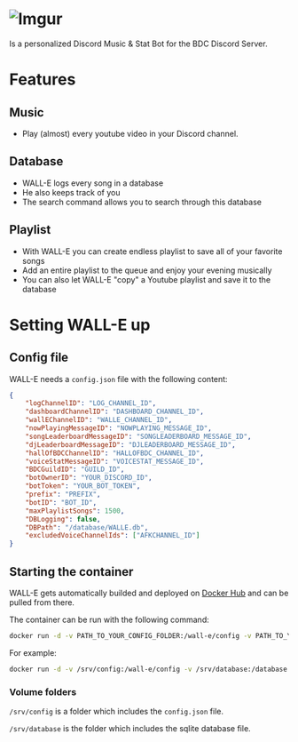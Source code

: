 # ![Imgur](https://i.imgur.com/qO3X7Yi.png)

Is a personalized Discord Music & Stat Bot for the BDC Discord Server.

# Features

## Music

- Play (almost) every youtube video in your Discord channel.

## Database

- WALL-E logs every song in a database
- He also keeps track of you
- The search command allows you to search through this database

## Playlist

- With WALL-E you can create endless playlist to save all of your favorite songs
- Add an entire playlist to the queue and enjoy your evening musically
- You can also let WALL-E "copy" a Youtube playlist and save it to the database

# Setting WALL-E up
## Config file
WALL-E needs a `config.json` file with the following content:
```json
{
    "logChannelID": "LOG_CHANNEL_ID",
    "dashboardChannelID": "DASHBOARD_CHANNEL_ID",
    "wallEChannelID": "WALLE_CHANNEL_ID",
    "nowPlayingMessageID": "NOWPLAYING_MESSAGE_ID",
    "songLeaderboardMessageID": "SONGLEADERBOARD_MESSAGE_ID",
    "djLeaderboardMessageID": "DJLEADERBOARD_MESSAGE_ID",
    "hallOfBDCChannelID": "HALLOFBDC_CHANNEL_ID",
    "voiceStatMessageID": "VOICESTAT_MESSAGE_ID",
    "BDCGuildID": "GUILD_ID",
    "botOwnerID": "YOUR_DISCORD_ID",
    "botToken": "YOUR_BOT_TOKEN",
    "prefix": "PREFIX",
    "botID": "BOT_ID",
    "maxPlaylistSongs": 1500,
    "DBLogging": false,
    "DBPath": "/database/WALLE.db",
    "excludedVoiceChannelIds": ["AFKCHANNEL_ID"]
}
```
## Starting the container
WALL-E gets automatically builded and deployed on [Docker Hub](https://hub.docker.com/r/giyomoon/wall-e) and can be pulled from there.

The container can be run with the following command:
```bash
docker run -d -v PATH_TO_YOUR_CONFIG_FOLDER:/wall-e/config -v PATH_TO_YOUR_DATABASE_FOLDER:/database --name WALL-E giyomoon/wall-e
```

For example:
```bash
docker run -d -v /srv/config:/wall-e/config -v /srv/database:/database --name WALL-E giyomoon/wall-e
```
### Volume folders
`/srv/config` is a folder which includes the `config.json` file.

`/srv/database` is the folder which includes the sqlite database file.
